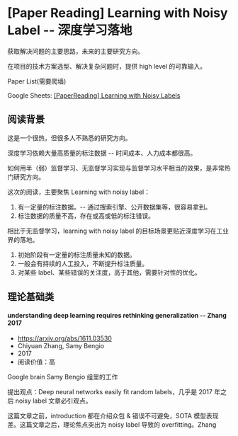 # [Paper Reading] Learning with Noisy Label -- 深度学习落地

获取解决问题的主要思路，未来的主要研究方向。

在项目的技术方案选型、解决复杂问题时，提供 high level 的可靠输入。

Paper List(需要爬墙)

Google Sheets: [[PaperReading] Learning with Noisy Labels](https://docs.google.com/spreadsheets/d/130oiMLRnYHE0YFmULx_SMrHxc3i2CxtGbdxayt4avDc/edit#gid=0)


## 阅读背景

这是一个很热，但很多人不熟悉的研究方向。

深度学习依赖大量高质量的标注数据 -- 时间成本、人力成本都很高。

如何用半（弱）监督学习、无监督学习实现与监督学习水平相当的效果，是非常热门研究方向。

这次的阅读，主要聚焦 Learning with noisy label：

1. 有一定量的标注数据。-- 通过搜索引擎、公开数据集等，很容易拿到。
2. 标注数据的质量不高，存在或高或低的标注错误。

相比于无监督学习，learning with noisy label 的目标场景更贴近深度学习在工业界的落地。

1. 初始阶段有一定量的标注质量未知的数据。
2. 一般会有持续的人工投入，不断提升标注质量。
3. 对某些 label、某些错误的关注度，高于其他，需要针对性的优化。


## 理论基础类

#### understanding deep learning requires rethinking generalization -- Zhang 2017

- https://arxiv.org/abs/1611.03530
- Chiyuan Zhang, Samy Bengio
- 2017
- 阅读价值：高

Google brain Samy Bengio 组里的工作

提出观点：Deep neural networks easily fit random labels，几乎是 2017 年之后 noisy label 文章必引观点。

这篇文章之前，introduction 都在介绍众包 & 错误不可避免，SOTA 模型表现差。这篇文章之后，理论焦点突出为 noisy label 导致的 overfitting。Zhang
